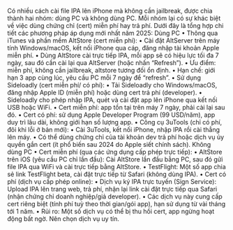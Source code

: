 Có nhiều cách cài file IPA lên iPhone mà không cần jailbreak, được chia thành hai nhóm: dùng PC và không dùng PC. Mỗi nhóm lại có sự khác biệt về việc dùng chứng chỉ (cert) miễn phí hay trả phí. Dưới đây là tổng hợp chi tiết các phương pháp áp dụng mới nhất năm 2025:
Dùng PC
•	Thông qua iTunes và phần mềm AltStore (cert miễn phí):
•	Cài đặt AltServer trên máy tính Windows/macOS, kết nối iPhone qua cáp, đăng nhập tài khoản Apple miễn phí.
•	Dùng AltStore cài trực tiếp IPA, mỗi app sẽ có hiệu lực tối đa 7 ngày, sau đó cần cài lại qua AltServer (hoặc nhấn “Refresh”).
•	Ưu điểm: miễn phí, không cần jailbreak, altstore tương đối ổn định.
•	Hạn chế: giới hạn 3 app cùng lúc, yêu cầu PC mỗi 7 ngày để “refresh”.
•	Sử dụng Sideloadly (cert miễn phí/ có phí):
•	Tải Sideloadly cho Windows/macOS, đăng nhập Apple ID (miễn phí) hoặc dùng cert trả phí (developer).
•	Sideloadly cho phép nhập IPA, quét và cài đặt app lên iPhone qua kết nối USB hoặc WiFi.
•	Cert miễn phí: app tồn tại trên máy 7 ngày, phải cài lại sau đó.
•	Cert có phí: sử dụng Apple Developer Program (99 USD/năm), app duy trì lâu dài, không giới hạn số lượng app.
•	Công cụ 3uTools (chỉ có phí, đôi khi lỗi ở bản mới):
•	Cài 3uTools, kết nối iPhone, nhập IPA rồi cài thẳng lên máy.
•	Có thể dùng chứng chỉ của tài khoản dev trả phí hoặc dịch vụ ủy quyền gắn cert (ít phổ biến sau 2024 do Apple siết chính sách).
Không dùng PC
•	Cert miễn phí (qua các ứng dụng cấp phép trực tiếp):
•	AltStore trên iOS (yêu cầu PC chỉ lần đầu): Cài AltStore lần đầu bằng PC, sau đó gửi file IPA qua WiFi và cài trực tiếp bằng AltStore.
•	TestFlight: Một số app chia sẻ link TestFlight beta, cài đặt trực tiếp từ Safari (không dùng IPA).
•	Cert có phí (dịch vụ cấp phép online):
•	Dịch vụ ký IPA trực tuyến (Sign Service): Upload IPA lên trang web, trả phí, nhận lại link cài đặt trực tiếp qua Safari (nhận chứng chỉ doanh nghiệp/giả developer).
•	Các dịch vụ này cung cấp cert riêng biệt (tính phí tuỳ theo thời gian/gói app), hạn sử dụng từ vài tháng tới 1 năm.
•	Rủi ro: Một số dịch vụ có thể bị thu hồi cert, app ngừng hoạt động bất ngờ. Nên chọn dịch vụ uy tín.